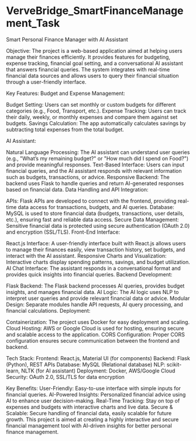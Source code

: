 # VerveBridge_SmartFinanceManagement_Task

Smart Personal Finance Manager with AI Assistant

Objective:
The project is a web-based application aimed at helping users manage their finances efficiently. It provides features for budgeting, expense tracking, financial goal setting, and a conversational AI assistant that answers financial queries. The system integrates with real-time financial data sources and allows users to query their financial situation through a user-friendly interface.

Key Features:
Budget and Expense Management:

Budget Setting: Users can set monthly or custom budgets for different categories (e.g., Food, Transport, etc.).
Expense Tracking: Users can track their daily, weekly, or monthly expenses and compare them against set budgets.
Savings Calculation: The app automatically calculates savings by subtracting total expenses from the total budget.


AI Assistant:

Natural Language Processing: The AI assistant can understand user queries (e.g., "What’s my remaining budget?" or "How much did I spend on Food?") and provide meaningful responses.
Text-Based Interface: Users can input financial queries, and the AI assistant responds with relevant information such as budgets, transactions, or advice.
Responsive Backend: The backend uses Flask to handle queries and return AI-generated responses based on financial data.
Data Handling and API Integration:

APIs: Flask APIs are developed to connect with the frontend, providing real-time data access for transactions, budgets, and AI queries.
Database: MySQL is used to store financial data (budgets, transactions, user details, etc.), ensuring fast and reliable data access.
Secure Data Management: Sensitive financial data is protected using secure authentication (OAuth 2.0) and encryption (SSL/TLS).
Front-End Interface:

React.js Interface: A user-friendly interface built with React.js allows users to manage their finances easily, view transaction history, set budgets, and interact with the AI assistant.
Responsive Charts and Visualization: Interactive charts display spending patterns, savings, and budget utilization.
AI Chat Interface: The assistant responds in a conversational format and provides quick insights into financial queries.
Backend Development:

Flask Backend: The Flask backend processes AI queries, provides budget insights, and manages financial data.
AI Logic: The AI logic uses NLP to interpret user queries and provide relevant financial data or advice.
Modular Design: Separate modules handle API requests, AI query processing, and financial calculations.
Deployment:

Containerization: The project uses Docker for easy deployment and scaling.
Cloud Hosting: AWS or Google Cloud is used for hosting, ensuring secure and scalable access to the application.
CORS Configuration: Proper CORS configuration ensures secure communication between the frontend and backend.


Tech Stack:
Frontend: React.js, Material UI (for components)
Backend: Flask (Python), REST APIs
Database: MySQL (Relational database)
NLP: scikit-learn, NLTK (for AI assistant)
Deployment: Docker, AWS/Google Cloud
Security: OAuth 2.0, SSL/TLS for data encryption


Key Benefits:
User-Friendly: Easy-to-use interface with simple inputs for financial queries.
AI-Powered Insights: Personalized financial advice using AI to enhance user decision-making.
Real-Time Tracking: Stay on top of expenses and budgets with interactive charts and live data.
Secure & Scalable: Secure handling of financial data, easily scalable for future growth.
This project is aimed at creating a highly interactive and secure financial management tool with AI-driven insights for better personal finance management.






